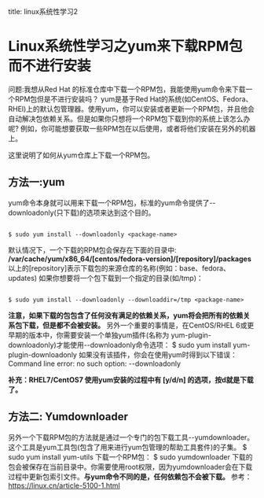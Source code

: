 title: linux系统性学习2 

#  Linux系统性学习之yum来下载RPM包而不进行安装 
问题:我想从Red Hat 的标准仓库中下载一个RPM包，我能使用yum命令来下载一个RPM包但是不进行安装吗？
yum是基于Red Hat的系统(如CentOS、Fedora、RHEl)上的默认包管理器。使用yum，你可以安装或者更新一个RPM包，并且他会自动解决包依赖关系。但是如果你只想将一个RPM包下载到你的系统上该怎么办呢? 例如，你可能想要获取一些RPM包在以后使用，或者将他们安装在另外的机器上。

这里说明了如何从yum仓库上下载一个RPM包。
##  方法一:yum 
yum命令本身就可以用来下载一个RPM包，标准的yum命令提供了--downloadonly(只下载)的选项来达到这个目的。
```

$ sudo yum install --downloadonly <package-name>

```
默认情况下，一个下载的RPM包会保存在下面的目录中:
**/var/cache/yum/x86_64/[centos/fedora-version]/[repository]/packages**
以上的[repository]表示下载包的来源仓库的名称(例如：base、fedora、updates)
如果你想要将一个包下载到一个指定的目录(如/tmp)：
```

$ sudo yum install --downloadonly --downloaddir=/tmp <package-name>

```
**注意，如果下载的包包含了任何没有满足的依赖关系，yum将会把所有的依赖关系包下载，但是都不会被安装。**
另外一个重要的事情是，在CentOS/RHEL 6或更早期的版本中，你需要安装一个单独yum插件(名称为 yum-plugin-downloadonly)才能使用--downloadonly命令选项：
$ sudo yum install yum-plugin-downloadonly
如果没有该插件，你会在使用yum时得到以下错误：
Command line error: no such option: --downloadonly


**补充：RHEL7/CentOS7 使用yum安装的过程中有 [y/d/n] 的选项，按d就是下载了。**
##  方法二: Yumdownloader 
另外一个下载RPM包的方法就是通过一个专门的包下载工具--yumdownloader。 这个工具是yum工具包(包含了用来进行yum包管理的帮助工具套件)的子集。
$ sudo yum install yum-utils
下载一个RPM包：
$ sudo yumdownloader <package-name>
下载的包会被保存在当前目录中。你需要使用root权限，因为yumdownloader会在下载过程中更新包索引文件。**与yum命令不同的是，任何依赖包不会被下载。**
参考：https://linux.cn/article-5100-1.html